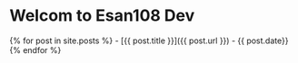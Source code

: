 <h1>Welcom to Esan108 Dev</h1>
{% for post in site.posts %}
- [{{ post.title }}]({{ post.url }}) - {{ post.date}}
{% endfor %}